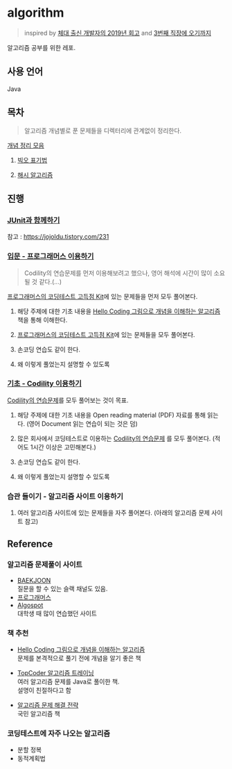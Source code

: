 # algorithm

> inspired by [체대 출신 개발자의 2019년 회고](https://ryan-han.com/post/memoirs/memoirs2019/) and [3번째 직장에 오기까지](https://jojoldu.tistory.com/279?category=689637)  

알고리즘 공부를 위한 레포.  

## 사용 언어

Java 

## 목차
> 알고리즘 개념별로 푼 문제들을 디렉터리에 관계없이 정리한다.  

[개념 정리 모음]()  

1. [빅오 표기법]()

2. [해시 알고리즘]()  



## 진행  

### [**JUnit과 함께하기**](https://code.visualstudio.com/docs/java/java-testing)  

참고 : https://jojoldu.tistory.com/231  

### [입문 - 프로그래머스 이용하기](./programmers-coding-test)  

> Codility의 연습문제를 먼저 이용해보려고 했으나, 영어 해석에 시간이 많이 소요될 것 같다.(...)  

[프로그래머스의 코딩테스트 고득점 Kit](https://programmers.co.kr/learn/challenges)에 있는 문제들을 먼저 모두 풀어본다. 

1. 해당 주제에 대한 기초 내용을 [Hello Coding 그림으로 개념을 이해하는 알고리즘](http://www.hanbit.co.kr/store/books/look.php?p_code=B5896248244) 책을 통해 이해한다.  

2. [프로그래머스의 코딩테스트 고득점 Kit](https://programmers.co.kr/learn/challenges)에 있는 문제들을 모두 풀어본다. 

3. 손코딩 연습도 같이 한다.  

4. 왜 이렇게 풀었는지 설명할 수 있도록  

### [기초 - Codility 이용하기](./codility-lessons)

[Codility의 연습문제](https://app.codility.com/programmers/lessons/1-iterations/)를 모두 풀어보는 것이 목표.  

1. 해당 주제에 대한 기초 내용을 Open reading material (PDF) 자료를 통해 읽는다. (영어 Document 읽는 연습이 되는 것은 덤)

2. 많은 회사에서 코딩테스트로 이용하는 [Codility의 연습문제](https://app.codility.com/programmers/lessons/1-iterations/) 를 모두 풀어본다. (적어도 1시간 이상은 고민해본다.)  

3. 손코딩 연습도 같이 한다.  

4. 왜 이렇게 풀었는지 설명할 수 있도록  


### 습관 들이기 - 알고리즘 사이트 이용하기  

1. 여러 알고리즘 사이트에 있는 문제들을 자주 풀어본다. (아래의 알고리즘 문제 사이트 참고)  

## Reference  

### 알고리즘 문제풀이 사이트  

* [BAEKJOON](https://www.acmicpc.net/)  
질문을 할 수 있는 슬랙 채널도 있음.  
* [프로그래머스](https://programmers.co.kr/learn/challenges)
* [Algospot](https://www.algospot.com/)  
대학생 때 많이 연습했던 사이트

### 책 추천  

* [Hello Coding 그림으로 개념을 이해하는 알고리즘](http://www.hanbit.co.kr/store/books/look.php?p_code=B5896248244)  
문제를 본격적으로 풀기 전에 개념을 알기 좋은 책  

* [TopCoder 알고리즘 트레이닝](https://book.naver.com/bookdb/book_detail.nhn?bid=7333164)  
여러 알고리즘 문제를 Java로 풀이한 책.  
설명이 친절하다고 함  

* [알고리즘 문제 해결 전략](https://book.naver.com/bookdb/book_detail.nhn?bid=7058764)  
국민 알고리즘 책  


### 코딩테스트에 자주 나오는 알고리즘  

* 분할 정복  
* 동적계획법  